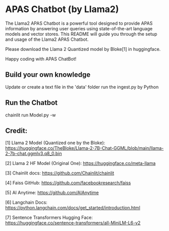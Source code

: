 

# APAS Chatbot (by Llama2)

The Llama2 APAS Chatbot is a powerful tool designed to provide APAS information by answering user queries using state-of-the-art language models and vector stores. This README will guide you through the setup and usage of the Llama2 APAS Chatbot.

Please download the Llama 2 Quantized model by Bloke[1] in huggingface.


Happy coding with APAS ChatBot! 


Build your own knowledge
-
Update or create a text file in the 'data' folder
run the ingest.py by Python


Run the Chatbot
-
chainlit run Model.py -w


Credit:
-
[1] Llama 2 Model (Quantized one by the Bloke): https://huggingface.co/TheBloke/Llama-2-7B-Chat-GGML/blob/main/llama-2-7b-chat.ggmlv3.q8_0.bin

[2] Llama 2 HF Model (Original One): https://huggingface.co/meta-llama

[3] Chainlit docs: https://github.com/Chainlit/chainlit

[4] Faiss GitHub: https://github.com/facebookresearch/faiss

[5] AI Anytime: https://github.com/AIAnytime

[6] Langchain Docs: https://python.langchain.com/docs/get_started/introduction.html

[7] Sentence Transformers Hugging Face: https://huggingface.co/sentence-transformers/all-MiniLM-L6-v2


